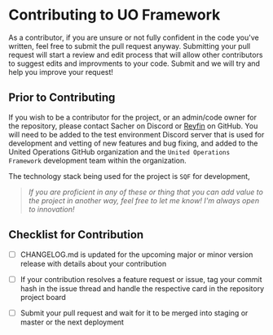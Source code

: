 # Contributing to UO Framework

As a contributor, if you are unsure or not fully confident in the code you've written, feel free to submit the pull request anyway. Submitting your pull request will start a review and edit process that will allow other contributors to suggest edits and improvments to your code. Submit and we will try and help you improve your request!

## Prior to Contributing

If you wish to be a contributor for the project, or an admin/code owner for the repository, please contact Sacher on Discord or [Reyfin](https://github.com/Reyfin) on GitHub. You will need to be added to the test environment Discord server that is used for development and vetting of new features and bug fixing, and added to the United Operations GitHub organization and the `United Operations Framework` development team within the organization.

The technology stack being used for the project is `SQF` for development,

> _If you are proficient in any of these or thing that you can add value to the project in another way, feel free to let me know! I'm always open to innovation!_

## Checklist for Contribution

- [ ] CHANGELOG.md is updated for the upcoming major or minor version release with details about your contribution
- [ ] If your contribution resolves a feature request or issue, tag your commit hash in the issue thread and handle the respective card in the repository project board
- [ ] Submit your pull request and wait for it to be merged into staging or master or the next deployment

